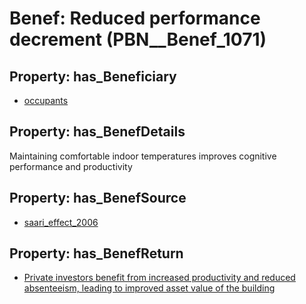 # Benef: __Reduced performance decrement__ (PBN__Benef_1071)

## Property: has_Beneficiary

* [occupants](../Stakeholder/PBN__Stakeholder_92)

## Property: has_BenefDetails

Maintaining comfortable indoor temperatures improves cognitive performance and productivity

## Property: has_BenefSource

* [saari_effect_2006](../Article/PBN__Article_223)

## Property: has_BenefReturn

* [Private investors benefit from increased productivity and reduced absenteeism, leading to improved asset value of the building](../BenefReturn/PBN__BenefReturn_1195)

